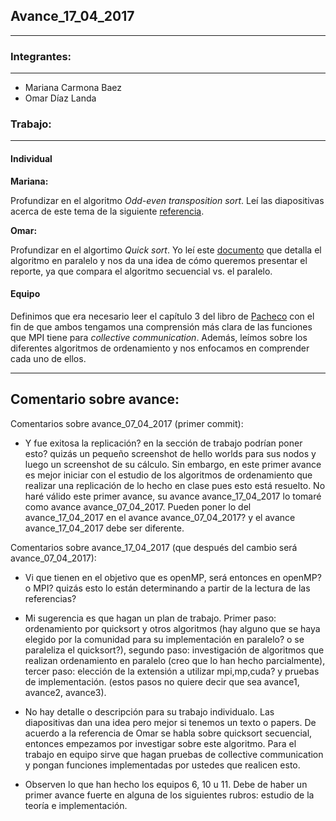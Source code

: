 ## Avance_17_04_2017

---

### Integrantes:

---

- Mariana Carmona Baez
- Omar Díaz Landa

### Trabajo:

---

#### Individual

**Mariana:**

Profundizar en el algoritmo _Odd-even transposition sort_.
Leí las diapositivas acerca de este tema de la siguiente
[referencia](http://www.hpcc.unn.ru/mskurs/ENG/PPT/pp10.pdf).

**Omar:**

Profundizar en el algortimo _Quick sort_. Yo leí este
[documento](https://www.codeproject.com/KB/threads/Parallel_Quicksort/Parallel_Quick_sort_without_merge.pdf)
que detalla el algoritmo en paralelo y nos da una idea de cómo queremos presentar
el reporte, ya que compara el algoritmo secuencial vs. el paralelo.

#### Equipo
Definimos que era necesario leer el capítulo 3 del libro de
[Pacheco](https://www.dc.uba.ar/materias/escuela-complutense/2012/pacheco2011)
con el fin de que ambos tengamos una comprensión más clara de las funciones
que MPI tiene para _collective communication_. Además, leímos sobre los
diferentes algoritmos de ordenamiento y nos enfocamos en comprender
cada uno de ellos.

---

## Comentario sobre avance:

Comentarios sobre avance_07_04_2017 (primer commit):

* Y fue exitosa la replicación? en la sección de trabajo podrían poner esto? quizás un pequeño screenshot de hello worlds para sus nodos y luego un screenshot de su cálculo. Sin embargo, en este primer avance es mejor iniciar con el estudio de los algoritmos de ordenamiento que realizar una replicación de lo hecho en clase pues esto está resuelto. No haré válido este primer avance, su avance avance_17_04_2017 lo tomaré como avance avance_07_04_2017. Pueden poner lo del avance_17_04_2017 en el avance avance_07_04_2017? y el avance avance_17_04_2017 debe ser diferente.

Comentarios sobre avance_17_04_2017 (que después del cambio será avance_07_04_2017):

* Vi que tienen en el objetivo que es openMP, será entonces en openMP? o MPI? quizás esto lo están determinando a partir de la lectura de las referencias?

* Mi sugerencia es que hagan un plan de trabajo. Primer paso: ordenamiento por quicksort y otros algoritmos (hay alguno que se haya elegido por la comunidad para su implementación en paralelo? o se paraleliza el quicksort?), segundo paso: investigación de algoritmos que realizan ordenamiento en paralelo (creo que lo han hecho parcialmente), tercer paso: elección de la extensión a utilizar mpi,mp,cuda? y pruebas de implementación. (estos pasos no quiere decir que sea avance1, avance2, avance3).

* No hay detalle o descripción para su trabajo individualo. Las diapositivas dan una idea pero mejor si tenemos un texto o papers. De acuerdo a la referencia de Omar se habla sobre quicksort secuencial, entonces empezamos por investigar sobre este algoritmo. Para el trabajo en equipo sirve que hagan pruebas de collective communication y pongan funciones implementadas por ustedes que realicen esto.

* Observen lo que han hecho los equipos 6, 10 u 11. Debe de haber un primer avance fuerte en alguna de los siguientes rubros: estudio de la teoría e implementación.

